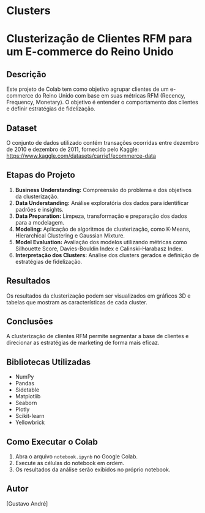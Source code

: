 # Clusters

# Clusterização de Clientes RFM para um E-commerce do Reino Unido

## Descrição

Este projeto de Colab tem como objetivo agrupar clientes de um e-commerce do Reino Unido com base em suas métricas RFM (Recency, Frequency, Monetary). O objetivo é entender o comportamento dos clientes e definir estratégias de fidelização.

## Dataset

O conjunto de dados utilizado contém transações ocorridas entre dezembro de 2010 e dezembro de 2011, fornecido pelo Kaggle: https://www.kaggle.com/datasets/carrie1/ecommerce-data

## Etapas do Projeto

1. **Business Understanding:** Compreensão do problema e dos objetivos da clusterização.
2. **Data Understanding:** Análise exploratória dos dados para identificar padrões e insights.
3. **Data Preparation:** Limpeza, transformação e preparação dos dados para a modelagem.
4. **Modeling:** Aplicação de algoritmos de clusterização, como K-Means, Hierarchical Clustering e Gaussian Mixture.
5. **Model Evaluation:** Avaliação dos modelos utilizando métricas como Silhouette Score, Davies-Bouldin Index e Calinski-Harabasz Index.
6. **Interpretação dos Clusters:** Análise dos clusters gerados e definição de estratégias de fidelização.

## Resultados

Os resultados da clusterização podem ser visualizados em gráficos 3D e tabelas que mostram as características de cada cluster.

## Conclusões

A clusterização de clientes RFM permite segmentar a base de clientes e direcionar as estratégias de marketing de forma mais eficaz.

## Bibliotecas Utilizadas

* NumPy
* Pandas
* Sidetable
* Matplotlib
* Seaborn
* Plotly
* Scikit-learn
* Yellowbrick

## Como Executar o Colab

1. Abra o arquivo `notebook.ipynb` no Google Colab.
2. Execute as células do notebook em ordem.
3. Os resultados da análise serão exibidos no próprio notebook.

## Autor

[Gustavo André]
